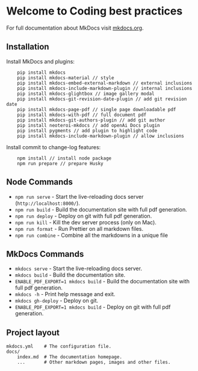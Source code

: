 # Welcome to Coding best practices

For full documentation about MkDocs visit [mkdocs.org](https://www.mkdocs.org).

## Installation

Install MkDocs and plugins: 

```shell
    pip install mkdocs      
    pip install mkdocs-material // style
    pip install mkdocs-embed-external-markdown // external inclusions
    pip install mkdocs-include-markdown-plugin // internal inclusions
    pip install mkdocs-glightbox // image gallery modal
    pip install mkdocs-git-revision-date-plugin // add git revision date
    pip install mkdocs-page-pdf // single page downloadable pdf
    pip install mkdocs-with-pdf // full document pdf
    pip install mkdocs-git-authors-plugin // add git author
    pip install neoteroi-mkdocs // add openAi Docs plugin
    pip install pygments // add plugin to highlight code
    pip install mkdocs-include-markdown-plugin // allow inclusions
```

Install commit to change-log features:

```shell
    npm install // install node package
    npm run prepare // prepare Husky
```

## Node Commands
* `npm run serve` - Start the live-reloading docs server (`http://localhost:8000/`).
* `npm run build` - Build the documentation site with full pdf generation.
* `npm run deploy` - Deploy on git with full pdf generation.
* `npm run kill` - Kill the dev server process (only on Mac).
* `npm run format` - Run Prettier on all markdown files.
* `npm run combine` - Combine all the markdowns in a unique file

## MkDocs Commands
* `mkdocs serve` - Start the live-reloading docs server.
* `mkdocs build` - Build the documentation site.
* `ENABLE_PDF_EXPORT=1 mkdocs build` - Build the documentation site with full pdf generation.
* `mkdocs -h` - Print help message and exit.
* `mkdocs gh-deploy` - Deploy on git.
* `ENABLE_PDF_EXPORT=1 mkdocs build` - Deploy on git with full pdf generation.
 
## Project layout

    mkdocs.yml    # The configuration file.
    docs/
        index.md  # The documentation homepage.
        ...       # Other markdown pages, images and other files.

